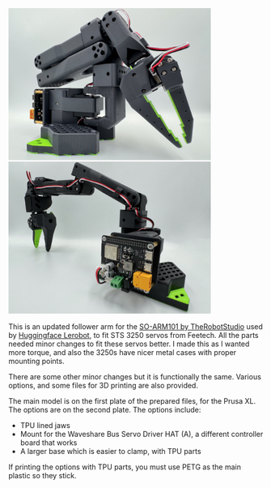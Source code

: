 <img src="https://raw.githubusercontent.com/FyrbyAdditive/SO-ARM101-STS3250/refs/heads/main/Media/SO-ARM101-ST3250%20-%20Right%20Side.png" width="400" /><img src="https://github.com/FyrbyAdditive/SO-ARM101-STS3250/blob/main/Media/SO-ARM101-ST3250%20-%20Extended%20Horizontally.png?raw=true" width="400" />

This is an updated follower arm for the [SO-ARM101 by TheRobotStudio](https://github.com/TheRobotStudio/SO-ARM100) used by [Huggingface Lerobot](https://huggingface.co/docs/lerobot/index), to fit STS 3250 servos from Feetech. All the parts needed minor changes to fit these servos better. I made this as I wanted more torque, and also the 3250s have nicer metal cases with proper mounting points.

There are some other minor changes but it is functionally the same. Various options, and some files for 3D printing are also provided.

The main model is on the first plate of the prepared files, for the Prusa XL. The options are on the second plate. The options include:

- TPU lined jaws
- Mount for the Waveshare Bus Servo Driver HAT (A), a different controller board that works
- A larger base which is easier to clamp, with TPU parts

If printing the options with TPU parts, you must use PETG as the main plastic so they stick.
